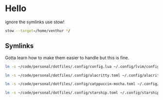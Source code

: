 # Hello

ignore the symlinks use stow!

```bash
stow --target=/home/venthur */
```

## Symlinks

Gotta learn how to make them easier to handle but this is fine.

```bash
ln -s ~/code/personal/dotfiles/.config/config.lua ~/.config/lvim/config.lua
```

```bash
ln -s ~/code/personal/dotfiles/.config/alacritty.toml ~/.config/alacritty/alacritty.toml
```

```bash
ln -s ~/code/personal/dotfiles/.config/catppuccin-mocha.toml ~/.config/alacritty/catppuccin-mocha.toml
```

```bash
ln -s ~/code/personal/dotfiles/.config/starship.toml ~/.config/starship.toml
```
